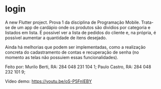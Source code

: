 # login

A new Flutter project.
Prova 1 da disciplina de Programação Mobile. 
Trata-se de um app de cardápio onde os produtos são dividios por categoria e listados em lista.
É possível ver a lista de pedidos do cliente e, na própria, é possível aumentar a quantidade de itens desejado.

Ainda há melhorias que podem ser implementadas, como a realização concreta do cadastramento de contas e
recuperação de senha (no momento as telas não possuiem essas funcionalidades).

Feito por:
Murilo Berti, RA: 284 048 231 104 1;
Paulo Castro, RA: 284 048 232 101 9;

Vídeo demo:
https://youtu.be/oS-P5FnIEBY
